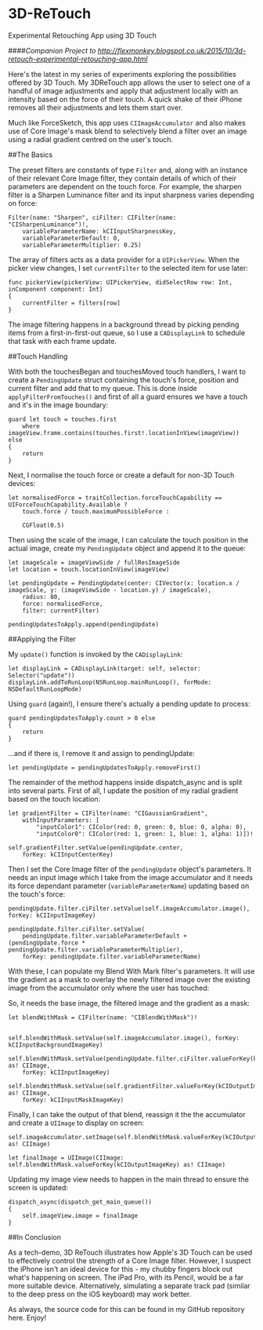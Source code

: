 # 3D-ReTouch
Experimental Retouching App using 3D Touch

####_Companion Project to http://flexmonkey.blogspot.co.uk/2015/10/3d-retouch-experimental-retouching-app.html_

Here's the latest in my series of experiments exploring the possibilities offered by 3D Touch. My 3DReTouch app allows the user to select one of a handful of image adjustments and apply that adjustment locally with an intensity based on the force of their touch. A quick shake of their iPhone removes all their adjustments and lets them start over.

Much like ForceSketch, this app uses `CIImageAccumulator` and also makes use of Core Image's mask blend to selectively blend a filter over an image using a radial gradient centred on the user's touch.

##The Basics

The preset filters are constants of type `Filter` and, along with an instance of their relevant Core Image filter, they contain details of which of their parameters are dependent on the touch force. For example, the sharpen filter is a Sharpen Luminance filter and its input sharpness varies depending on force:

    Filter(name: "Sharpen", ciFilter: CIFilter(name: "CISharpenLuminance")!,
        variableParameterName: kCIInputSharpnessKey,
        variableParameterDefault: 0,
        variableParameterMultiplier: 0.25)

The array of filters acts as a data provider for a `UIPickerView`. When the picker view changes, I set `currentFilter` to the selected item for use later:

    func pickerView(pickerView: UIPickerView, didSelectRow row: Int, inComponent component: Int)
    {
        currentFilter = filters[row]
    }

The image filtering happens in a background thread by picking pending items from a first-in-first-out queue, so I use a `CADisplayLink` to schedule that task with each frame update. 

##Touch Handling

With both the touchesBegan and touchesMoved touch handlers, I want to create a `PendingUpdate` struct containing the touch's force, position and current filter and add that to my queue. This is done inside `applyFilterFromTouches()`  and first of all a guard ensures we have a touch and it's in the image boundary:

    guard let touch = touches.first
        where imageView.frame.contains(touches.first!.locationInView(imageView)) else
    {
        return
    }

Next, I normalise the touch force or create a default for non-3D Touch devices:

    let normalisedForce = traitCollection.forceTouchCapability == UIForceTouchCapability.Available ?
        touch.force / touch.maximumPossibleForce :

        CGFloat(0.5)

Then using the scale of the image, I can calculate the touch position in the actual image, create my `PendingUpdate` object and append it to the queue:

    let imageScale = imageViewSide / fullResImageSide
    let location = touch.locationInView(imageView)
        
    let pendingUpdate = PendingUpdate(center: CIVector(x: location.x / imageScale, y: (imageViewSide - location.y) / imageScale),
        radius: 80,
        force: normalisedForce,
        filter: currentFilter)
    
    pendingUpdatesToApply.append(pendingUpdate)

##Applying the Filter

My `update()` function is invoked by the `CADisplayLink`:

    let displayLink = CADisplayLink(target: self, selector: Selector("update"))
    displayLink.addToRunLoop(NSRunLoop.mainRunLoop(), forMode: NSDefaultRunLoopMode)

Using `guard` (again!), I ensure there's actually a pending update to process:

    guard pendingUpdatesToApply.count > 0 else
    {
        return
    }

...and if there is, I remove it and assign to pendingUpdate:

    let pendingUpdate = pendingUpdatesToApply.removeFirst()

The remainder of the method happens inside dispatch_async and is split into several parts. First of all, I update the position of my radial gradient based on the touch location:

    let gradientFilter = CIFilter(name: "CIGaussianGradient",
        withInputParameters: [
            "inputColor1": CIColor(red: 0, green: 0, blue: 0, alpha: 0),
            "inputColor0": CIColor(red: 1, green: 1, blue: 1, alpha: 1)])!

    self.gradientFilter.setValue(pendingUpdate.center,
        forKey: kCIInputCenterKey)

Then I set the Core Image filter of the `pendingUpdate` object's parameters. It needs an input image which I take from the image accumulator and it needs its force dependant parameter (`variableParameterName`) updating based on the touch's force:

    pendingUpdate.filter.ciFilter.setValue(self.imageAccumulator.image(), forKey: kCIInputImageKey)
    
    pendingUpdate.filter.ciFilter.setValue(
        pendingUpdate.filter.variableParameterDefault + (pendingUpdate.force * pendingUpdate.filter.variableParameterMultiplier),
        forKey: pendingUpdate.filter.variableParameterName)

With these, I can populate my Blend With Mark filter's parameters. It will use the gradient as a mask to overlay the newly filtered image over the existing image from the accumulator only where the user has touched:

So, it needs the base image, the filtered image and the gradient as a mask:

    let blendWithMask = CIFilter(name: "CIBlendWithMask")!


    self.blendWithMask.setValue(self.imageAccumulator.image(), forKey: kCIInputBackgroundImageKey)
    
    self.blendWithMask.setValue(pendingUpdate.filter.ciFilter.valueForKey(kCIOutputImageKey) as! CIImage,
        forKey: kCIInputImageKey)
    
    self.blendWithMask.setValue(self.gradientFilter.valueForKey(kCIOutputImageKey) as! CIImage,
        forKey: kCIInputMaskImageKey)

Finally, I can take the output of that blend, reassign it the the accumulator and create a `UIImage` to display on screen:

    self.imageAccumulator.setImage(self.blendWithMask.valueForKey(kCIOutputImageKey) as! CIImage)

    let finalImage = UIImage(CIImage: self.blendWithMask.valueForKey(kCIOutputImageKey) as! CIImage)

Updating my image view needs to happen in the main thread to ensure the screen is updated:

    dispatch_async(dispatch_get_main_queue())
    {
        self.imageView.image = finalImage
    }

##In Conclusion

As a tech-demo, 3D ReTouch illustrates how Apple's 3D Touch can be used to effectively control the strength of a Core Image filter. However, I suspect the iPhone isn't an ideal device for this - my chubby fingers block out what's happening on screen. The iPad Pro, with its Pencil, would be a far more suitable device. Alternatively, simulating a separate track pad (similar to the deep press on the iOS keyboard) may work better.

As always, the source code for this can be found in my GitHub repository here. Enjoy!
